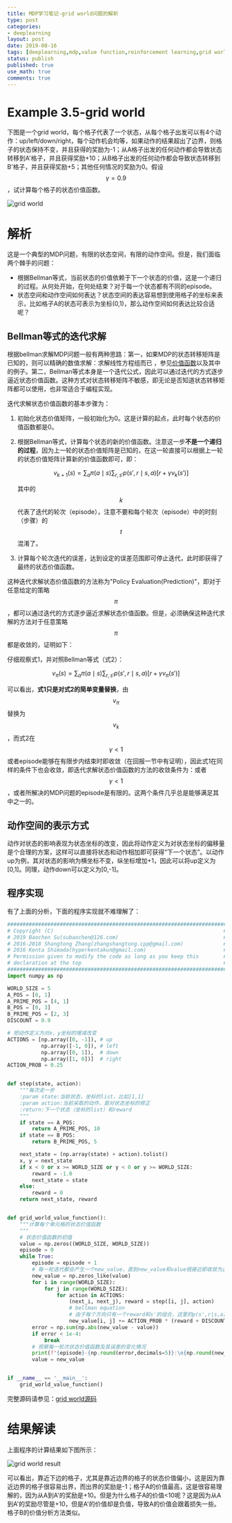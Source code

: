 ```yaml
---
title: MDP学习笔记-grid world问题的解析
type: post
categories:
- deeplearning
layout: post
date: 2019-08-16
tags: [deeplearning,mdp,value function,reinforcement learning,grid world]
status: publish
published: true
use_math: true
comments: true
---
```


# Example 3.5-grid world

下图是一个grid world，每个格子代表了一个状态，从每个格子出发可以有4个动作：up/left/down/right，每个动作机会均等，如果动作的结果超出了边界，则格子的状态保持不变，并且获得的奖励为-1；从A格子出发的任何动作都会导致状态转移到A'格子，并且获得奖励+10；从B格子出发的任何动作都会导致状态转移到B'格子，并且获得奖励+5；其他任何情况的奖励为0。假设$$\gamma=0.9$$，试计算每个格子的状态价值函数。

![grid world](https://raw.githubusercontent.com/subaochen/subaochen.github.io/master/images/rl/mdp/grid-world-5x5.png )

# 解析

这是一个典型的MDP问题，有限的状态空间，有限的动作空间。但是，我们面临两个棘手的问题：

* 根据Bellman等式，当前状态的价值依赖于下一个状态的价值，这是一个递归的过程。从何处开始，在何处结束？对于每一个状态都有不同的episode。
* 状态空间和动作空间如何表达？状态空间的表达容易想到使用格子的坐标来表示，比如格子A的状态可表示为坐标(0,1)，那么动作空间如何表达比较合适呢？

## Bellman等式的迭代求解

根据bellman求解MDP问题一般有两种思路：第一，如果MDP的状态转移矩阵是已知的，则可以精确的数值求解：求解线性方程组而已 ，参见[价值函数](https://subaochen.github.io/deeplearning/2019/08/15/value-function-q-function/)以及其中的例子。第二，Bellman等式本身是一个迭代公式，因此可以通过迭代的方式逐步逼近状态价值函数。这种方式对状态转移矩阵不敏感，即无论是否知道状态转移矩阵都可以使用，也非常适合于编程实现。

迭代求解状态价值函数的基本步骤为：

1. 初始化状态价值矩阵，一般初始化为0。这是计算的起点，此时每个状态的价值函数都是0。

2. 根据Bellman等式，计算每个状态的新的价值函数。注意这一步**不是一个递归的过程**，因为上一轮的状态价值矩阵是已知的，在这一轮直接可以根据上一轮的状态价值矩阵计算新的价值函数即可，即：

   $$
   v_{k+1}(s)=\sum_a \pi(a\mid s)\sum_{r,s'}p(s',r\mid s,a)\left[r+\gamma v_k(s')\right]\tag{1}
   $$
   
   其中的$$k$$代表了迭代的轮次（episode），注意不要和每个轮次（episode）中的时刻（步骤）的$$t$$混淆了。

3. 计算每个轮次迭代的误差，达到设定的误差范围即可停止迭代，此时即获得了最终的状态价值函数。

这种迭代求解状态价值函数的方法称为"Policy Evaluation(Prediction)"，即对于任意给定的策略$$\pi$$，都可以通过迭代的方式逐步逼近求解状态价值函数。但是，必须确保这种迭代求解的方法对于任意策略$$\pi$$都是收敛的，证明如下：

仔细观察式1，并对照Bellman等式（式2）：

$$
v_{\pi}(s)=\sum_a \pi(a\mid s)\sum_{r,s'}p(s',r\mid s,a)\left[r+\gamma v_{\pi}(s')\right]\tag{2}
$$

可以看出，**式1只是对式2的简单变量替换**，由$$v_{\pi}$$替换为$$v_k$$，而式2在$$\gamma < 1$$或者episode能够在有限步内结束时即收敛（在回报一节中有证明），因此式1在同样的条件下也会收敛，即迭代求解状态价值函数的方法的收敛条件为：或者$$\gamma < 1$$，或者所解决的MDP问题的episode是有限的。这两个条件几乎总是能够满足其中之一的。

## 动作空间的表示方式

动作对状态的影响表现为状态坐标的改变，因此将动作定义为对状态坐标的偏移量是个合理的方案，这样可以直接将状态和动作相加即可获得“下一个状态”。以动作up为例，其对状态的影响为横坐标不变，纵坐标增加+1，因此可以将up定义为[0,1]。同理，动作down可以定义为[0,-1]。

## 程序实现

有了上面的分析，下面的程序实现就不难理解了：

```python
#######################################################################
# Copyright (C)                                                       #
# 2019 Baochen Su(subaochen@126.com)                                  #
# 2016-2018 Shangtong Zhang(zhangshangtong.cpp@gmail.com)             #
# 2016 Kenta Shimada(hyperkentakun@gmail.com)                         #
# Permission given to modify the code as long as you keep this        #
# declaration at the top                                              #
#######################################################################
import numpy as np

WORLD_SIZE = 5
A_POS = [0, 1]
A_PRIME_POS = [4, 1]
B_POS = [0, 3]
B_PRIME_POS = [2, 3]
DISCOUNT = 0.9

# 把动作定义为对x，y坐标的增减改变
ACTIONS = [np.array([0, -1]), # up
           np.array([-1, 0]), # left
           np.array([0, 1]),  # down
           np.array([1, 0])]  # right
ACTION_PROB = 0.25


def step(state, action):
    """每次走一步
    :param state:当前状态，坐标的list，比如[1,1]
    :param action:当前采取的动作，是对状态坐标的修正
    :return:下一个状态（坐标的list）和reward
    """
    if state == A_POS:
        return A_PRIME_POS, 10
    if state == B_POS:
        return B_PRIME_POS, 5

    next_state = (np.array(state) + action).tolist()
    x, y = next_state
    if x < 0 or x >= WORLD_SIZE or y < 0 or y >= WORLD_SIZE:
        reward = -1.0
        next_state = state
    else:
        reward = 0
    return next_state, reward


def grid_world_value_function():
    """计算每个单元格的状态价值函数
    """
    # 状态价值函数的初值
    value = np.zeros((WORLD_SIZE, WORLD_SIZE))
    episode = 0
    while True:
        episode = episode + 1
        # 每一轮迭代都会产生一个new_value，直到new_value和value很接近即收敛为止
        new_value = np.zeros_like(value)
        for i in range(WORLD_SIZE):
            for j in range(WORLD_SIZE):
                for action in ACTIONS:
                    (next_i, next_j), reward = step([i, j], action)
                    # bellman equation
                    # 由于每个方向只有一个reward和s'的组合，这里的p(s',r|s,a)=1
                    new_value[i, j] += ACTION_PROB * (reward + DISCOUNT * value[next_i, next_j])
        error = np.sum(np.abs(new_value - value))
        if error < 1e-4:
            break
        # 观察每一轮次状态价值函数及其误差的变化情况
        print(f"{episode}-{np.round(error,decimals=5)}:\n{np.round(new_value,decimals=2)}")
        value = new_value


if __name__ == '__main__':
    grid_world_value_function()
```

完整源码请参见：[grid world源码](https://raw.githubusercontent.com/subaochen/subaochen.github.io/master/resources/grid_world.py)

# 结果解读

上面程序的计算结果如下图所示：

![grid world result](https://raw.githubusercontent.com/subaochen/subaochen.github.io/master/images/rl/mdp/figure_3_2.png)

可以看出，靠近下边的格子，尤其是靠近边界的格子的状态价值偏小，这是因为靠近边界的格子很容易出界，而出界的奖励是-1；格子A的价值最高，这是很容易理解的，因为从A到A'的奖励是+10。但是为什么格子A的价值<10呢？这是因为从A到A'的奖励尽管是+10，但是A'的价值却是负值，导致A的价值会跟着损失一些。格子B的价值分析方法类似。
